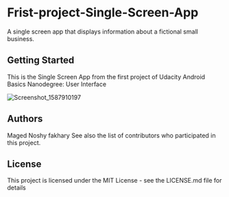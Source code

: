 # Frist-project-Single-Screen-App
A single screen app that displays information about a fictional small business. 

## Getting Started
This is the Single Screen App from the first project of Udacity Android Basics Nanodegree: User Interface

![Screenshot_1587910197](https://user-images.githubusercontent.com/66837612/85610299-2a852400-b657-11ea-9c92-686cf910baa8.jpg)



## Authors
Maged Noshy fakhary
See also the list of contributors who participated in this project.

## License
This project is licensed under the MIT License - see the LICENSE.md file for details

